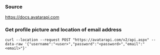 ### Source
https://docs.avatarapi.com

### Get profile picture and location of email address
```
curl --location --request POST "https://avatarapi.com/v2/api.aspx" --data-raw '{"username":"<user>","password":"<password>","email":"<email>"}'
```

